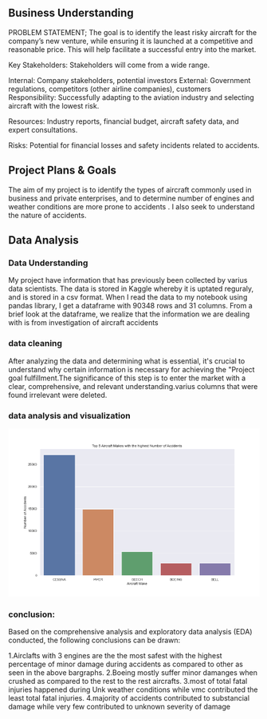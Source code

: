 ## Business Understanding
PROBLEM STATEMENT; The goal is to identify the least risky aircraft for the company’s new venture, while ensuring it is launched at a competitive and reasonable price. This will help facilitate a successful entry into the market.

Key Stakeholders: Stakeholders will come from a wide range.

Internal: Company stakeholders, potential investors External: Government regulations, competitors (other airline companies), customers Responsibility: Successfully adapting to the aviation industry and selecting aircraft with the lowest risk.

Resources: Industry reports, financial budget, aircraft safety data, and expert consultations.

Risks: Potential for financial losses and safety incidents related to accidents.
## Project Plans & Goals
The aim of my project is to identify the types of aircraft commonly used in business and private enterprises, and to determine number of engines and weather conditions are more prone to accidents . I also seek to understand the nature of accidents.
## Data Analysis
### Data Understanding
My project have information that has previously been collected by varius data scientists. The data is stored in Kaggle whereby it is uptated reguraly, and is stored in a csv format. When I read the data to my notebook using pandas library, I get a dataframe with 90348 rows and 31 columns. From a brief look at the dataframe, we realize that the information we are dealing with is from investigation of aircraft accidents
### data cleaning
After analyzing the data and determining what is essential, it's crucial to understand why certain information is necessary for achieving the "Project goal fulfillment.The significance of this step is to enter the market with a clear, comprehensive, and relevant understanding.varius  columns that were found irrelevant were deleted.
### data analysis and visualization
![Image_Alt](https://github.com/bonie99/dsc-phase-1-project-v3/blob/05c12491c4ec4c701639530586163bd8c8954b51/viz1.png)
### conclusion:
Based on the comprehensive analysis and exploratory data analysis (EDA) conducted, the following conclusions can be drawn:

1.Airclafts with 3 engines are the the most safest with the highest percentage of minor damage during accidents as compared to other as seen in the above bargraphs.
2.Boeing mostly suffer minor damanges when crushed as compared to the rest to the rest aircrafts. 3.most of total fatal injuries happened during Unk weather conditions while vmc contributed the least total fatal injuries. 4.majority of accidents contributed to substancial damage while very few contributed to unknown severity of damage
